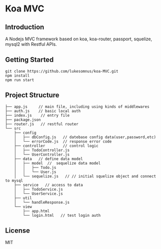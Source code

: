 # Koa MVC
## Introduction
A Nodejs MVC framework based on koa, koa-router, passport, squelize, mysql2 with Restful APIs.
## Getting Started
```
git clone https://github.com/lukesomnus/koa-MVC.git
npm install
npm run start
```
## Project Structure
```
├── app.js     // main file, including using kinds of middlewares
├── auth.js    // basic local auth
├── index.js    // entry file
├── package.json
├── router.js   // restful router
└── src
    ├── config
    │   ├── dbConfig.js   // datebase config data(user,password,etc)
    │   └── errorCode.js  // response error code
    ├── controller        // control logic
    │   ├── TodoController.js   
    │   └── UserController.js
    ├── data   // define data model
    │   ├── model  //  sequelize data model
    │   │   ├── Todo.js   
    │   │   └── User.js
    │   └── sequelize.js   // // initial squelize object and connect to mysql
    ├── service   // access to data
    │   ├── TodoService.js
    │   └── UserService.js
    ├── util 
    │   └── handleResponse.js  
    └── view  
        ├── app.html
        └── login.html   // test login auth
```

## License
MIT